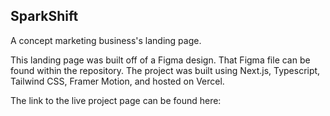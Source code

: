 ## SparkShift

A concept marketing business's landing page.

This landing page was built off of a Figma design. That Figma file can be found within the repository. The project was built using Next.js, Typescript, Tailwind CSS, Framer Motion, and hosted on Vercel.

The link to the live project page can be found here:
